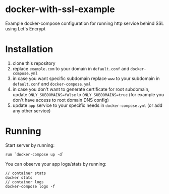 # docker-with-ssl-example

Example docker-compose configuration for running http service behind SSL using Let's Encrypt

# Installation

1. clone this repository
1. replace `example.com` to your domain in `default.conf` and `docker-compose.yml`
1. in case you want specific subdomain replace `www` to your subdomain in `default.conf` and `docker-compose.yml`
1. in case you don't want to generate certificate for root subdomain, update `ONLY_SUBDOMAINS=false` to `ONLY_SUBDOMAINS=true` (for example you don't have access to root domain DNS config)
1. update `app` service to your specific needs in `docker-compose.yml` (or add any other service)

# Running

Start server by running:

```
run `docker-compose up -d`
```

You can observe your app logs/stats by running:

```
// container stats
docker stats
// container logs
docker-compose logs -f
```
